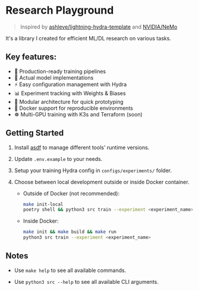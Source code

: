 # Research Playground
> Inspired by [ashleve/lightning-hydra-template](https://github.com/ashleve/lightning-hydra-template) and [NVIDIA/NeMo](https://github.com/NVIDIA/NeMo)

It's a library I created for efficient ML/DL research on various tasks.

## Key features:
- 🚀 Production-ready training pipelines
- 🧠 Actual model implementations
- ⚡️ Easy configuration management with Hydra
- 📊 Experiment tracking with Weights & Biases
- 🔧 Modular architecture for quick prototyping
- 🐳 Docker support for reproducible environments
- ☸️ Multi-GPU training with K3s and Terraform (soon)

## Getting Started

1. Install [asdf](https://asdf-vm.com/guide/getting-started.html) to manage different tools' runtime versions.

2. Update `.env.example` to your needs.

3. Setup your training Hydra config in `configs/experiments/` folder.

4. Choose between local development outside or inside Docker container.

    * Outside of Docker (not recommended):

        ```bash
        make init-local
        poetry shell && python3 src train --experiment <experiment_name>
        ```
    * Inside Docker:

        ```bash
        make init && make build && make run
        python3 src train --experiment <experiment_name>
        ```

## Notes

* Use `make help` to see all available commands.

* Use `python3 src --help` to see all available CLI arguments.
